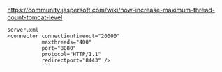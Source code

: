 https://community.jaspersoft.com/wiki/how-increase-maximum-thread-count-tomcat-level
```
server.xml
<connector connectiontimeout="20000"
           maxthreads="400"
           port="8080"
           protocol="HTTP/1.1"
           redirectport="8443" />
           ```
